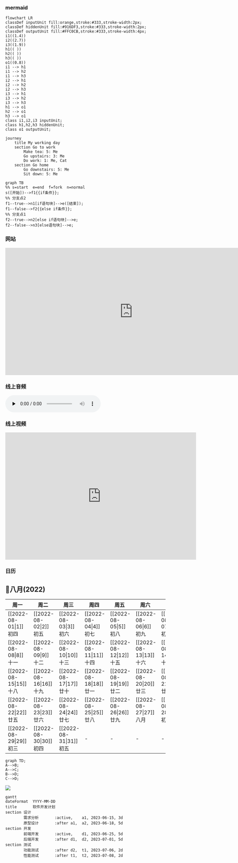 
### mermaid
```mermaid
flowchart LR
classDef inputUnit fill:orange,stroke:#333,stroke-width:2px;
classDef hiddenUnit fill:#916DF3,stroke:#333,stroke-width:2px;
classDef outputUnit fill:#FFC0CB,stroke:#333,stroke-width:4px;
i1((1.4))
i2((2.7))
i3((1.9))
h1(( ))
h2(( ))
h3(( ))
o1((0.8))
i1 --> h1
i1 --> h2
i1 --> h3
i2 --> h1
i2 --> h2
i2 --> h3
i3 --> h1
i3 --> h2
i3 --> h3
h1 --> o1
h2 --> o1
h3 --> o1
class i1,i2,i3 inputUnit;
class h1,h2,h3 hiddenUnit;
class o1 outputUnit;
``` 


```mermaid
journey
	title My working day
	section Go to work
		Make tea: 5: Me
		Go upstairs: 3: Me
		Do work: 1: Me, Cat
	section Go home
		Go downstairs: 5: Me
		Sit down: 5: Me
```

```mermaid
graph TB
%% s=start  e=end  f=fork  n=normal
s([开始])-->f1{{if条件}};
%% 分支点2
f1--true-->n1[if语句块]-->e([结束]);
f1--false-->f2{{else if条件}};
%% 分支点1
f2--true-->n2[else if语句块]-->e;
f2--false-->n3[else语句块]-->e;
```




### 网站

<iframe width=800 height=400 src="https://www.runoob.com/html/html-tutorial.html" scrolling="auto" border="0" frameborder="no" framespacing="0" allowfullscreen="true"> </iframe> 


### 线上音频

<audio controls="controls" preload="none" src="https://www.ldoceonline.com/media/english/exaProns/p008-001803372.mp3?version=1.2.37"></audio> 


### 线上视频

<iframe width=600 height=400 src="http://player.bilibili.com/player.html?aid=20190823&;bvid=BV1yW411s7og&cid=32964980&page=1&autoplay=0" scrolling="no" border="0" frameborder="no" framespacing="0" allowfullscreen="true"> </iframe> 

 
### 日历
## 📅八月(2022)

| 周一                                    | 周二                                    | 周三                                    | 周四                                    | 周五                                    | 周六                                    | 周日                                    |
| ------------------------------------- | ------------------------------------- | ------------------------------------- | ------------------------------------- | ------------------------------------- | ------------------------------------- | ------------------------------------- |
| [[2022-08-01\|1]]<br><span>初四</span>  | [[2022-08-02\|2]]<br><span>初五</span>  | [[2022-08-03\|3]]<br><span>初六</span>  | [[2022-08-04\|4]]<br><span>初七</span>  | [[2022-08-05\|5]]<br><span>初八</span>  | [[2022-08-06\|6]]<br><span>初九</span>  | [[2022-08-07\|7]]<br><span>初十</span>  |
| [[2022-08-08\|8]]<br><span>十一</span>  | [[2022-08-09\|9]]<br><span>十二</span>  | [[2022-08-10\|10]]<br><span>十三</span> | [[2022-08-11\|11]]<br><span>十四</span> | [[2022-08-12\|12]]<br><span>十五</span> | [[2022-08-13\|13]]<br><span>十六</span> | [[2022-08-14\|14]]<br><span>十七</span> |
| [[2022-08-15\|15]]<br><span>十八</span> | [[2022-08-16\|16]]<br><span>十九</span> | [[2022-08-17\|17]]<br><span>廿十</span> | [[2022-08-18\|18]]<br><span>廿一</span> | [[2022-08-19\|19]]<br><span>廿二</span> | [[2022-08-20\|20]]<br><span>廿三</span> | [[2022-08-21\|21]]<br><span>廿四</span> |
| [[2022-08-22\|22]]<br><span>廿五</span> | [[2022-08-23\|23]]<br><span>廿六</span> | [[2022-08-24\|24]]<br><span>廿七</span> | [[2022-08-25\|25]]<br><span>廿八</span> | [[2022-08-26\|26]]<br><span>廿九</span> | [[2022-08-27\|27]]<br><span>八月</span> | [[2022-08-28\|28]]<br><span>初二</span> |
| [[2022-08-29\|29]]<br><span>初三</span> | [[2022-08-30\|30]]<br><span>初四</span> | [[2022-08-31\|31]]<br><span>初五</span> | -                                     | -                                     | -                                     | -                                     |

```mermaid  
graph TD;  
A-->B;  
A-->C;  
B-->D;  
C-->D;  
```

[![](https://mermaid.ink/img/eyJjb2RlIjoiZ3JhcGggTFIgIFxuICAgIEFb5byA5aeLXSAtLT4gQnvliKTmlq3mnaHku7Y_fSAgXG4gICAgQiAtLeaYry0tPiBDW-aJp-ihjOaTjeS9nDFdICBcbiAgICBCIC0t5ZCmLS0-IERb5omn6KGM5pON5L2cMl0gIFxuICAgIEMgLS0-IEV757un57ut5ZCXP30gIFxuICAgIEUgLS3mmK8tLT4gRlvmiafooYzmk43kvZwzXSAgXG4gICAgRSAtLeWQpi0tPiBHW-e7k-adn10gIFxuICAgIEQgLS0-IEciLCJtZXJtYWlkIjp7InRoZW1lIjoiZGVmYXVsdCJ9LCJ1cGRhdGVFZGl0b3IiOmZhbHNlfQ)](https://workflow.jace.pro/#/edit/eyJjb2RlIjoiZ3JhcGggTFIgIFxuICAgIEFb5byA5aeLXSAtLT4gQnvliKTmlq3mnaHku7Y_fSAgXG4gICAgQiAtLeaYry0tPiBDW-aJp-ihjOaTjeS9nDFdICBcbiAgICBCIC0t5ZCmLS0-IERb5omn6KGM5pON5L2cMl0gIFxuICAgIEMgLS0-IEV757un57ut5ZCXP30gIFxuICAgIEUgLS3mmK8tLT4gRlvmiafooYzmk43kvZwzXSAgXG4gICAgRSAtLeWQpi0tPiBHW-e7k-adn10gIFxuICAgIEQgLS0-IEciLCJtZXJtYWlkIjp7InRoZW1lIjoiZGVmYXVsdCJ9LCJ1cGRhdGVFZGl0b3IiOmZhbHNlfQ)

```mermaid
gantt  
dateFormat  YYYY-MM-DD  
title       软件开发计划  
section 设计  
        需求分析       :active,    a1, 2023-06-15, 3d  
        原型设计       :after a1,  a2, 2023-06-18, 5d  
section 开发  
        前端开发       :active,    d1, 2023-06-25, 5d  
        后端开发       :after d1,  d2, 2023-07-01, 5d  
section 测试  
        功能测试       :after d2,  t1, 2023-07-06, 2d  
        性能测试       :after t1,  t2, 2023-07-08, 2d
```
